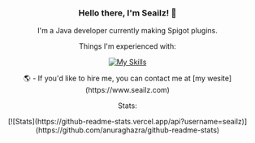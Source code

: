 <div align="center">
  
  ### Hello there, I'm Seailz! 🦭
  I'm a Java developer currently making Spigot plugins.
  
  Things I'm experienced with: </p>
  [![My Skills](https://skillicons.dev/icons?i=java,html,css,js,linux,idea,github,discord)](https://seailz.com)
  
  
  </p>
  🌎 - If you'd like to hire me, you can contact me at [my wesite](https://www.seailz.com)
  
  </p>
  Stats:
  </p>
[![Stats](https://github-readme-stats.vercel.app/api?username=seailz)](https://github.com/anuraghazra/github-readme-stats)

</div>
